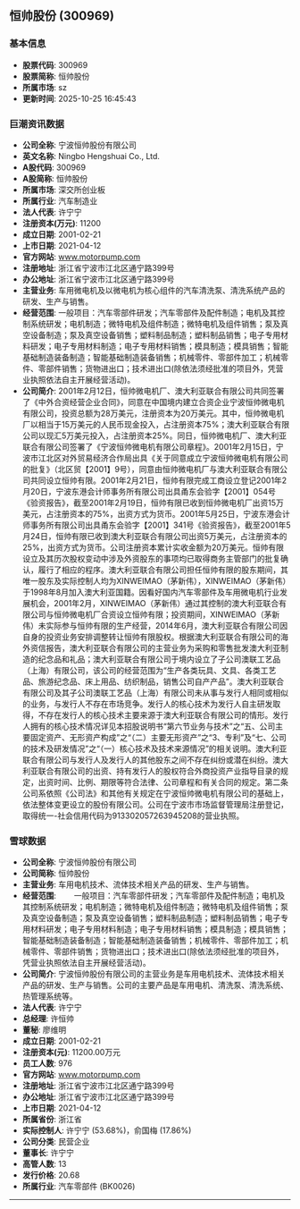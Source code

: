 ## 恒帅股份 (300969)

### 基本信息

- **股票代码**: 300969
- **股票简称**: 恒帅股份
- **所属市场**: sz
- **更新时间**: 2025-10-25 16:45:43

### 巨潮资讯数据

- **公司全称**: 宁波恒帅股份有限公司
- **英文名称**: Ningbo Hengshuai Co., Ltd.
- **A股代码**: 300969
- **A股简称**: 恒帅股份
- **所属市场**: 深交所创业板
- **所属行业**: 汽车制造业
- **法人代表**: 许宁宁
- **注册资本(万元)**: 11200
- **成立日期**: 2001-02-21
- **上市日期**: 2021-04-12
- **官方网站**: www.motorpump.com
- **注册地址**: 浙江省宁波市江北区通宁路399号
- **办公地址**: 浙江省宁波市江北区通宁路399号
- **主营业务**: 车用微电机及以微电机为核心组件的汽车清洗泵、清洗系统产品的研发、生产与销售。
- **经营范围**: 一般项目：汽车零部件研发；汽车零部件及配件制造；电机及其控制系统研发；电机制造；微特电机及组件制造；微特电机及组件销售；泵及真空设备制造；泵及真空设备销售；塑料制品制造；塑料制品销售；电子专用材料研发；电子专用材料制造；电子专用材料销售；模具制造；模具销售；智能基础制造装备制造；智能基础制造装备销售；机械零件、零部件加工；机械零件、零部件销售；货物进出口；技术进出口(除依法须经批准的项目外，凭营业执照依法自主开展经营活动)。
- **公司简介**: 2001年2月12日，恒帅微电机厂、澳大利亚联合有限公司共同签署了《中外合资经营企业合同》，同意在中国境内建立合资企业宁波恒帅微电机有限公司，投资总额为28万美元，注册资本为20万美元。其中，恒帅微电机厂以相当于15万美元的人民币现金投入，占注册资本75%；澳大利亚联合有限公司以现汇5万美元投入，占注册资本25%。同日，恒帅微电机厂、澳大利亚联合有限公司签署了《宁波恒帅微电机有限公司章程》。2001年2月15日，宁波市江北区对外贸易经济合作局出具《关于同意成立宁波恒帅微电机有限公司的批复》（北区贸【2001】9号），同意由恒帅微电机厂与澳大利亚联合有限公司共同设立恒帅有限。2001年2月21日，恒帅有限完成工商设立登记2001年2月20日，宁波东港会计师事务所有限公司出具甬东会验字【2001】054号《验资报告》，截至2001年2月19日，恒帅有限已收到恒帅微电机厂出资15万美元，占注册资本的75%，出资方式为货币。2001年5月25日，宁波东港会计师事务所有限公司出具甬东会验字【2001】341号《验资报告》，截至2001年5月24日，恒帅有限已收到澳大利亚联合有限公司出资5万美元，占注册资本的25%，出资方式为货币。公司注册资本累计实收金额为20万美元。恒帅有限设立及其历次股权变动中涉及外资股东的事项均已取得商务主管部门的批复确认，履行了相应的程序。澳大利亚联合有限公司担任恒帅有限的股东期间，其唯一股东及实际控制人均为XINWEIMAO（茅新伟），XINWEIMAO（茅新伟）于1998年8月加入澳大利亚国籍。因看好国内汽车零部件及车用微电机行业发展机会，2001年2月，XINWEIMAO（茅新伟）通过其控制的澳大利亚联合有限公司与恒帅微电机厂合资设立恒帅有限；投资期间，XINWEIMAO（茅新伟）未实际参与恒帅有限的生产经营，2014年6月，澳大利亚联合有限公司因自身的投资业务安排调整转让恒帅有限股权。根据澳大利亚联合有限公司的海外资信报告，澳大利亚联合有限公司的主营业务为采购和零售批发澳大利亚制造的纪念品和礼品；澳大利亚联合有限公司于境内设立了子公司澳联工艺品（上海）有限公司，该公司的经营范围为“生产各类玩具、文具、各类工艺品、旅游纪念品、床上用品、纺织制品，销售公司自产产品”。澳大利亚联合有限公司及其子公司澳联工艺品（上海）有限公司未从事与发行人相同或相似的业务，与发行人不存在市场竞争。发行人的核心技术为发行人自主研发取得，不存在发行人的核心技术主要来源于澳大利亚联合有限公司的情形。发行人拥有的核心技术情况详见本招股说明书“第六节业务与技术”之“五、公司主要固定资产、无形资产构成”之“（二）主要无形资产”之“3、专利”及“七、公司的技术及研发情况”之“（一）核心技术及技术来源情况”的相关说明。澳大利亚联合有限公司与发行人及发行人的其他股东之间不存在纠纷或潜在纠纷。澳大利亚联合有限公司的出资、持有发行人的股权符合外商投资产业指导目录的规定，出资时间、比例、期限等符合法律、公司章程和有关合同的规定。第二条公司系依照《公司法》和其他有关规定在宁波恒帅微电机有限公司的基础上，依法整体变更设立的股份有限公司。公司在宁波市市场监督管理局注册登记，取得统一-社会信用代码为913302057263945208的营业执照。

### 雪球数据

- **公司全称**: 宁波恒帅股份有限公司
- **公司简称**: 恒帅股份
- **主营业务**: 车用电机技术、流体技术相关产品的研发、生产与销售。
- **经营范围**: 　　一般项目：汽车零部件研发；汽车零部件及配件制造；电机及其控制系统研发；电机制造；微特电机及组件制造；微特电机及组件销售；泵及真空设备制造；泵及真空设备销售；塑料制品制造；塑料制品销售；电子专用材料研发；电子专用材料制造；电子专用材料销售；模具制造；模具销售；智能基础制造装备制造；智能基础制造装备销售；机械零件、零部件加工；机械零件、零部件销售；货物进出口；技术进出口(除依法须经批准的项目外，凭营业执照依法自主开展经营活动)。
- **公司简介**: 宁波恒帅股份有限公司的主营业务是车用电机技术、流体技术相关产品的研发、生产与销售。公司的主要产品是车用电机、清洗泵、清洗系统、热管理系统等。
- **法人代表**: 许宁宁
- **总经理**: 许恒帅
- **董秘**: 廖维明
- **成立日期**: 2001-02-21
- **注册资本(元)**: 11200.00万元
- **员工人数**: 976
- **官方网站**: www.motorpump.com
- **注册地址**: 浙江省宁波市江北区通宁路399号
- **办公地址**: 浙江省宁波市江北区通宁路399号
- **上市日期**: 2021-04-12
- **所属省份**: 浙江省
- **实际控制人**: 许宁宁 (53.68%)，俞国梅 (17.86%)
- **公司分类**: 民营企业
- **董事长**: 许宁宁
- **高管人数**: 13
- **发行价格**: 20.68
- **所属行业**: 汽车零部件 (BK0026)

---